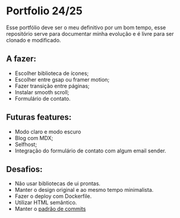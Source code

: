 # Portfolio 24/25

Esse portfólio deve ser o meu definitivo por um bom tempo, esse repositório serve para documentar minha evolução e é livre para ser clonado e modificado.

## A fazer:

- Escolher biblioteca de ícones;
- Escolher entre gsap ou framer motion;
- Fazer transição entre páginas;
- Instalar smooth scroll;
- Formulário de contato.

## Futuras features:

- Modo claro e modo escuro
- Blog com MDX;
- Selfhost;
- Integração do formulário de contato com algum email sender.

## Desafios:

- Não usar bibliotecas de ui prontas.
- Manter o design original e ao mesmo tempo minimalista.
- Fazer o deploy com Dockerfile.
- Utilizar HTML semântico.
- Manter o [padrão de commits](https://gitmoji.dev/)
